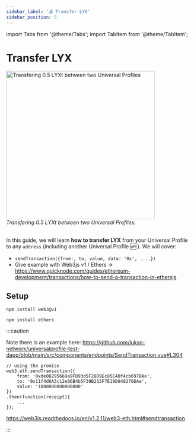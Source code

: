 ```yaml
---
sidebar_label: '💰 Transfer LYX'
sidebar_position: 5
---
```


import Tabs from '@theme/Tabs';
import TabItem from '@theme/TabItem';

# Transfer LYX

<div style={{textAlign: 'center', color: 'grey'}}>
  <img
    src={require('./img/transfer-lyx.png').default}
    alt="Transfering 0.5 LYXt between two Universal Profiles"
    width="400"
  />
<br/>
<i>Transfering 0.5 LYXt between two Universal Profiles.</i>
<br /><br />
</div>

In this guide, we will learn **how to transfer LYX** from your Universal Profile to any `address` (including another Universal Profile :up: ). We will cover:

- `sendTransaction({from:, to, value, data: '0x', ....})`
- Give example with Web3js v1 / Ethers -> <https://www.quicknode.com/guides/ethereum-development/transactions/how-to-send-a-transaction-in-ethersjs>

## Setup

<Tabs>
  
  <TabItem value="web3js" label="web3.js">

```shell
npm install web3@v1
```

  </TabItem>

  <TabItem value="ethersjs" label="ethers.js">

```shell
npm install ethers
```

  </TabItem>

</Tabs>

:::caution

Note there is an example here: <https://github.com/lukso-network/universalprofile-test-dapp/blob/main/src/components/endpoints/SendTransaction.vue#L304>

```
// using the promise
web3.eth.sendTransaction({
    from: '0xde0B295669a9FD93d5F28D9Ec85E40f4cb697BAe',
    to: '0x11f4d0A3c12e86B4b5F39B213F7E19D048276DAe',
    value: '1000000000000000'
})
.then(function(receipt){
    ...
});
```

https://web3js.readthedocs.io/en/v1.2.11/web3-eth.html#sendtransaction

:::
